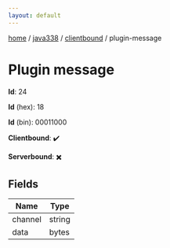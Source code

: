 ```yaml
---
layout: default
---
```


[home](/)  /  [java338](/protocol/java338)  /  [clientbound](/protocol/java338/clientbound)  /  plugin-message

# Plugin message

**Id**: 24

**Id** (hex): 18

**Id** (bin): 00011000

**Clientbound**: ✔️

**Serverbound**: ✖️

## Fields

Name | Type
---|---
channel | string
data | bytes
